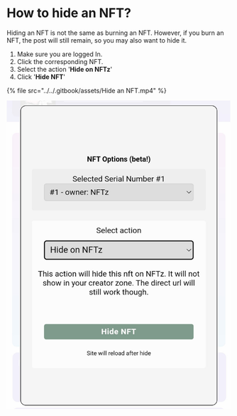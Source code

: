 # How to hide an NFT?

Hiding an NFT is not the same as burning an NFT.  However, if you burn an NFT, the post will still remain, so you may also want to hide it.

1. Make sure you are logged In.
2. Click the corresponding NFT.&#x20;
3. Select the action '**Hide on NFTz**'
4. Click '**Hide NFT**'&#x20;

{% file src="../../.gitbook/assets/Hide an NFT.mp4" %}

![](<../../.gitbook/assets/Hide (2).jpg>)
